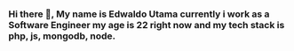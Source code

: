 ### Hi there 👋, My name is Edwaldo Utama currently i work as a Software Engineer my age is 22 right now and my tech stack is php, js, mongodb, node.

<!--
**edwaldo12/edwaldo12** is a ✨ _special_ ✨ repository because its `README.md` (this file) appears on your GitHub profile.

Here are some ideas to get you started:

- 🔭 I’m currently working on Ecentrix Official Indonesia on Jakarta, Indonesia.
- 🌱 I’m currently learning MERN Tech Stack
- 👯 I’m looking to collaborate on MERN Project
- 🤔 I’m looking for help with...
- 💬 Ask me about anything!
- 📫 How to reach me: you could send a message to my email : edwaldo.utama@gmail.com
- 😄 Pronouns: ...
- ⚡ Fun fact: i once got electrocuted with more than 200V and i collapse haha...
-->
